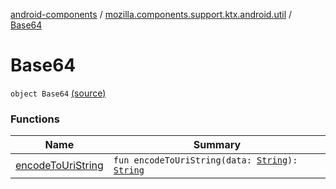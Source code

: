 [android-components](../../index.md) / [mozilla.components.support.ktx.android.util](../index.md) / [Base64](./index.md)

# Base64

`object Base64` [(source)](https://github.com/mozilla-mobile/android-components/blob/master/components/support/ktx/src/main/java/mozilla/components/support/ktx/android/util/Base64.kt#L11)

### Functions

| Name | Summary |
|---|---|
| [encodeToUriString](encode-to-uri-string.md) | `fun encodeToUriString(data: `[`String`](https://kotlinlang.org/api/latest/jvm/stdlib/kotlin/-string/index.html)`): `[`String`](https://kotlinlang.org/api/latest/jvm/stdlib/kotlin/-string/index.html) |
